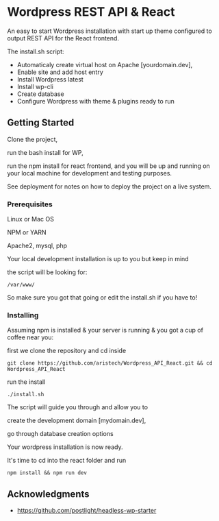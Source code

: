 # Wordpress REST API & React

An easy to start Wordpress installation with start up theme configured to output REST API for the React frontend.

The install.sh script:

- Automaticaly create virtual host on Apache [yourdomain.dev],
- Enable site and add host entry
- Install Wordpress latest
- Install wp-cli
- Create database
- Configure Wordpress with theme & plugins ready to run

## Getting Started

Clone the project,

run the bash install for WP,

run the npm install for react frontend, and you will be up and running on your local machine for development and testing purposes.

See deployment for notes on how to deploy the project on a live system.

### Prerequisites

Linux or Mac OS

NPM or YARN

Apache2, mysql, php

Your local development installation is up to you but keep in mind

the script will be looking for:

```
/var/www/
```

So make sure you got that going or edit the install.sh if you have to!

### Installing

Assuming npm is installed & your server is running & you got a cup of coffee near you:

first we clone the repository and cd inside

```
git clone https://github.com/aristech/Wordpress_API_React.git && cd Wordpress_API_React
```

run the install

```
./install.sh
```

The script will guide you through and allow you to

create the development domain [mydomain.dev],

go through database creation options

Your wordpress installation is now ready.

It's time to cd into the react folder and run

```
npm install && npm run dev
```

## Acknowledgments

- https://github.com/postlight/headless-wp-starter
